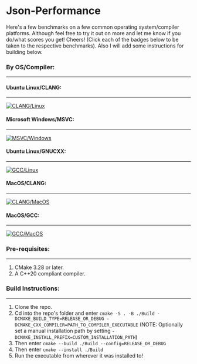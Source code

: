 # Json-Performance
Here's a few benchmarks on a few common operating system/compiler platforms. Although feel free to try it out on more and let me know if you do/what scores you get! Cheers! (Click each of the badges below to be taken to the respective benchmarks). Also I will add some instructions for building below.
### By OS/Compiler:
----
#### Ubuntu Linux/CLANG:
----
[![CLANG/Linux](https://img.shields.io/github/actions/workflow/status/RealTimeChris/Json-Performance/Build-And-Test.yml?style=plastic&logo=linux&logoColor=green&label=CLANG&labelColor=pewter&color=blue&branch=main)](https://github.com/RealTimeChris/Json-Performance/blob/main/Ubuntu-CLANG.md)
#### Microsoft Windows/MSVC:
----
[![MSVC/Windows](https://img.shields.io/github/actions/workflow/status/RealTimeChris/Json-Performance/Build-And-Test.yml?style=plastic&logo=Microsoft&logoColor=green&label=MSVC&labelColor=pewter&color=blue&branch=main)](https://github.com/RealTimeChris/Json-Performance/blob/main/Windows-MSVC.md)
#### Ubuntu Linux/GNUCXX:
----
[![GCC/Linux](https://img.shields.io/github/actions/workflow/status/RealTimeChris/Json-Performance/Build-And-Test.yml?style=plastic&logo=linux&logoColor=green&label=GCC&labelColor=pewter&color=blue&branch=main)](https://github.com/RealTimeChris/Json-Performance/blob/main/Ubuntu-GCC.md)
#### MacOS/CLANG:
----
[![CLANG/MacOS](https://img.shields.io/github/actions/workflow/status/RealTimeChris/Json-Performance/Build-And-Test.yml?style=plastic&logo=apple&logoColor=green&label=CLANG&labelColor=pewter&color=blue&branch=main)](https://github.com/RealTimeChris/Json-Performance/blob/main/MacOS-CLANG.md)
#### MacOS/GCC:
----
[![GCC/MacOS](https://img.shields.io/github/actions/workflow/status/RealTimeChris/Json-Performance/Build-And-Test.yml?style=plastic&logo=apple&logoColor=green&label=GCC&labelColor=pewter&color=blue&branch=main)](https://github.com/RealTimeChris/Json-Performance/blob/main/MacOS-GCC.md)

### Pre-requisites:
---
1. CMake 3.28 or later.
2. A C++20 compliant compiler.
### Build Instructions:
---
1. Clone the repo.
2. Cd into the repo's folder and enter `cmake -S . -B ./Build -DCMAKE_BUILD_TYPE=RELEASE_OR_DEBUG -DCMAKE_CXX_COMPILER=PATH_TO_COMPILER_EXECUTABLE` (NOTE: Optionally set a manual installation path by setting `-DCMAKE_INSTALL_PREFIX=CUSTOM_INSTALLATION_PATH`)
4. Then enter `cmake --build ./Build --config=RELEASE_OR_DEBUG`
5. Then enter `cmake --install ./Build`
6. Run the executable from wherever it was installed to!
